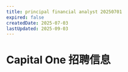 ```yaml
---
title: principal financial analyst 20250701
expired: false
createdDate: 2025-07-03
lastUpdated: 2025-09-03
---
```


# Capital One 招聘信息

<JobPostingTable job-posting-json-path="capital-one/data/principal-financial-analyst-20250701" />
